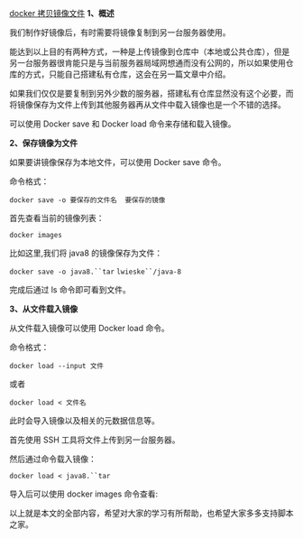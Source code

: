  [docker 拷贝镜像文件](https://www.cnblogs.com/bigben0123/p/7592970.html)
 **1、概述**

我们制作好镜像后，有时需要将镜像复制到另一台服务器使用。

能达到以上目的有两种方式，一种是上传镜像到仓库中（本地或公共仓库），但是另一台服务器很肯能只是与当前服务器局域网想通而没有公网的，所以如果使用仓库的方式，只能自己搭建私有仓库，这会在另一篇文章中介绍。

如果我们仅仅是要复制到另外少数的服务器，搭建私有仓库显然没有这个必要，而将镜像保存为文件上传到其他服务器再从文件中载入镜像也是一个不错的选择。

可以使用 Docker save 和 Docker load 命令来存储和载入镜像。

**2、保存镜像为文件**

如果要讲镜像保存为本地文件，可以使用 Docker save 命令。

命令格式：

`docker save -o 要保存的文件名  要保存的镜像`

首先查看当前的镜像列表：

`docker images`

比如这里,我们将 java8 的镜像保存为文件：

`docker save -o java8.``tar` `lwieske``/java-8`

完成后通过 ls 命令即可看到文件。 

**3、从文件载入镜像**

从文件载入镜像可以使用 Docker load 命令。

命令格式：

`docker load --input 文件`

或者

`docker load < 文件名`

此时会导入镜像以及相关的元数据信息等。

首先使用 SSH 工具将文件上传到另一台服务器。

然后通过命令载入镜像：

`docker load < java8.``tar`

导入后可以使用 docker images 命令查看:

以上就是本文的全部内容，希望对大家的学习有所帮助，也希望大家多多支持脚本之家。
